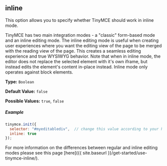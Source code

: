 
## inline

This option allows you to specify whether TinyMCE should work in inline mode.

TinyMCE has two main integration modes - a "classic" form-based mode and an inline editing mode. The inline editing mode is useful when creating user experiences where you want the editing view of the page to be merged with the reading view of the page. This creates a seamless editing experience and true WYSIWYG behavior. Note that when in inline mode, the editor does not replace the selected element with it's own iframe, but instead edits the element's content in-place instead. Inline mode only operates against block elements.  

**Type:** `Boolean`

**Default Value:** `false`

**Possible Values:** `true`, `false`

##### Example

```js
tinymce.init({
  selector: "#myeditablediv",  // change this value according to your html
  inline: true
});
```

For more information on the differences between regular and inline editing modes please see this page [here]({{ site.baseurl }}/get-started/use-tinymce-inline/).
